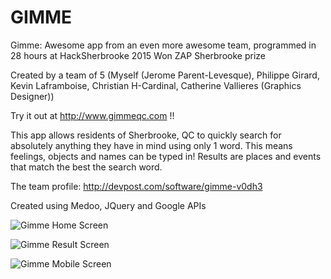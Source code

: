 # GIMME
Gimme: Awesome app from an even more awesome team, programmed in 28 hours at HackSherbrooke 2015
Won ZAP Sherbrooke prize

Created by a team of 5 (Myself (Jerome Parent-Levesque), Philippe Girard, Kevin Laframboise, Christian H-Cardinal, Catherine Vallieres (Graphics Designer))

Try it out at http://www.gimmeqc.com !!

This app allows residents of Sherbrooke, QC to quickly search for absolutely anything they have in mind using only 1 word. This means feelings, objects and names can be typed in! Results are places and events that match the best the search word.

The team profile:
http://devpost.com/software/gimme-v0dh3

Created using Medoo, JQuery and Google APIs

![Gimme Home Screen](http://www.nodynotes.com/demo_imgs/gimme_home.png)

![Gimme Result Screen](http://www.nodynotes.com/demo_imgs/gimme_result.png)

![Gimme Mobile Screen](http://www.nodynotes.com/demo_imgs/gimme_mobile.png)

